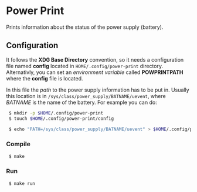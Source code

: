 # Power Print

Prints information about the status of the power supply (battery).

## Configuration

It follows the **XDG Base Directory** convention, so it needs a configuration file named **config** located in `HOME/.config/power-print` directory. Alternativly, you can set an _environment variable_ called **POWPRINTPATH** where the **config** file is located.

In this file the _path_ to the power supply information has to be put in. Usually this location is in `/sys/class/power_supply/BATNAME/uevent`, where _BATNAME_ is the name of the battery. For example you can do:

```bash
 $ mkdir -p $HOME/.config/power-print
 $ touch $HOME/.config/power-print/config

 $ echo "PATH=/sys/class/power_supply/BATNAME/uevent" > $HOME/.config/power-print/config
```

### Compile

```bash
 $ make
```

### Run

```bash
 $ make run
```

